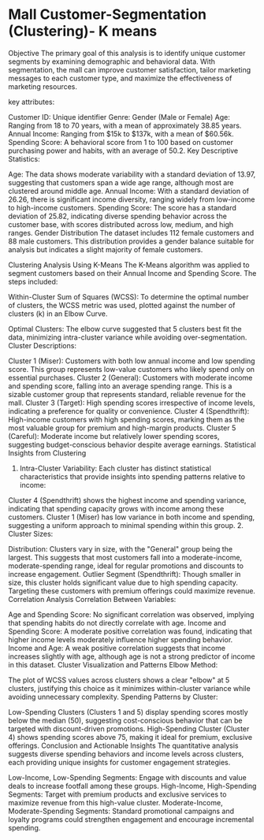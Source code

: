 # Mall Customer-Segmentation (Clustering)- K means 
Objective
The primary goal of this analysis is to identify unique customer segments by examining demographic and behavioral data. With segmentation, the mall can improve customer satisfaction, tailor marketing messages to each customer type, and maximize the effectiveness of marketing resources.

key attributes:

Customer ID: Unique identifier
Genre: Gender (Male or Female)
Age: Ranging from 18 to 70 years, with a mean of approximately 38.85 years.
Annual Income: Ranging from $15k to $137k, with a mean of $60.56k.
Spending Score: A behavioral score from 1 to 100 based on customer purchasing power and habits, with an average of 50.2.
Key Descriptive Statistics:

Age: The data shows moderate variability with a standard deviation of 13.97, suggesting that customers span a wide age range, although most are clustered around middle age.
Annual Income: With a standard deviation of 26.26, there is significant income diversity, ranging widely from low-income to high-income customers.
Spending Score: The score has a standard deviation of 25.82, indicating diverse spending behavior across the customer base, with scores distributed across low, medium, and high ranges.
Gender Distribution
The dataset includes 112 female customers and 88 male customers. This distribution provides a gender balance suitable for analysis but indicates a slight majority of female customers.

Clustering Analysis Using K-Means
The K-Means algorithm was applied to segment customers based on their Annual Income and Spending Score. The steps included:

Within-Cluster Sum of Squares (WCSS): To determine the optimal number of clusters, the WCSS metric was used, plotted against the number of clusters (k) in an Elbow Curve.

Optimal Clusters: The elbow curve suggested that 5 clusters best fit the data, minimizing intra-cluster variance while avoiding over-segmentation.
Cluster Descriptions:

Cluster 1 (Miser): Customers with both low annual income and low spending score. This group represents low-value customers who likely spend only on essential purchases.
Cluster 2 (General): Customers with moderate income and spending score, falling into an average spending range. This is a sizable customer group that represents standard, reliable revenue for the mall.
Cluster 3 (Target): High spending scores irrespective of income levels, indicating a preference for quality or convenience.
Cluster 4 (Spendthrift): High-income customers with high spending scores, marking them as the most valuable group for premium and high-margin products.
Cluster 5 (Careful): Moderate income but relatively lower spending scores, suggesting budget-conscious behavior despite average earnings.
Statistical Insights from Clustering
1. Intra-Cluster Variability: Each cluster has distinct statistical characteristics that provide insights into spending patterns relative to income:

Cluster 4 (Spendthrift) shows the highest income and spending variance, indicating that spending capacity grows with income among these customers.
Cluster 1 (Miser) has low variance in both income and spending, suggesting a uniform approach to minimal spending within this group.
2. Cluster Sizes:

Distribution: Clusters vary in size, with the "General" group being the largest. This suggests that most customers fall into a moderate-income, moderate-spending range, ideal for regular promotions and discounts to increase engagement.
Outlier Segment (Spendthrift): Though smaller in size, this cluster holds significant value due to high spending capacity. Targeting these customers with premium offerings could maximize revenue.
Correlation Analysis
Correlation Between Variables:

Age and Spending Score: No significant correlation was observed, implying that spending habits do not directly correlate with age.
Income and Spending Score: A moderate positive correlation was found, indicating that higher income levels moderately influence higher spending behavior.
Income and Age: A weak positive correlation suggests that income increases slightly with age, although age is not a strong predictor of income in this dataset.
Cluster Visualization and Patterns
Elbow Method:

The plot of WCSS values across clusters shows a clear "elbow" at 5 clusters, justifying this choice as it minimizes within-cluster variance while avoiding unnecessary complexity.
Spending Patterns by Cluster:

Low-Spending Clusters (Clusters 1 and 5) display spending scores mostly below the median (50), suggesting cost-conscious behavior that can be targeted with discount-driven promotions.
High-Spending Cluster (Cluster 4) shows spending scores above 75, making it ideal for premium, exclusive offerings.
Conclusion and Actionable Insights
The quantitative analysis suggests diverse spending behaviors and income levels across clusters, each providing unique insights for customer engagement strategies.

Low-Income, Low-Spending Segments: Engage with discounts and value deals to increase footfall among these groups.
High-Income, High-Spending Segments: Target with premium products and exclusive services to maximize revenue from this high-value cluster.
Moderate-Income, Moderate-Spending Segments: Standard promotional campaigns and loyalty programs could strengthen engagement and encourage incremental spending.
